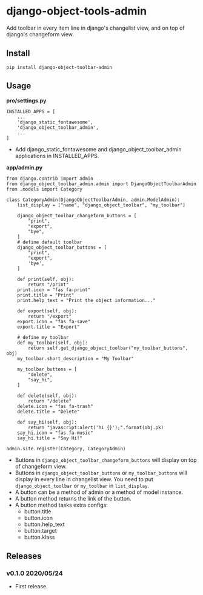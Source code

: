# django-object-tools-admin

Add toolbar in every item line in django's changelist view, and on top of django's changeform view.

## Install

```
pip install django-object-toolbar-admin
```

## Usage

**pro/settings.py**

```
INSTALLED_APPS = [
    ...
    'django_static_fontawesome',
    'django_object_toolbar_admin',
    ...
]
```

- Add django_static_fontawesome and django_object_toolbar_admin applications in INSTALLED_APPS.

**app/admin.py**

```
from django.contrib import admin
from django_object_toolbar_admin.admin import DjangoObjectToolbarAdmin
from .models import Category

class CategoryAdmin(DjangoObjectToolbarAdmin, admin.ModelAdmin):
    list_display = ["name", "django_object_toolbar", "my_toolbar"]

    django_object_toolbar_changeform_buttons = [
        "print",
        "export",
        "bye",
    ]
    # define default toolbar
    django_object_toolbar_buttons = [
        "print",
        "export",
        'bye',
    ]

    def print(self, obj):
        return "/print"
    print.icon = "fas fa-print"
    print.title = "Print"
    print.help_text = "Print the object information..."
    
    def export(self, obj):
        return "/export"
    export.icon = "fas fa-save"
    export.title = "Export"

    # define my toolbar
    def my_toolbar(self, obj):
        return self.get_django_object_toolbar("my_toolbar_buttons", obj)
    my_toolbar.short_description = "My Toolbar"

    my_toolbar_buttons = [
        "delete",
        "say_hi",
    ]

    def delete(self, obj):
        return "/delete"
    delete.icon = "fas fa-trash"
    delete.title = "Delete"

    def say_hi(self, obj):
        return "javascript:alert('hi {}');".format(obj.pk)
    say_hi.icon = "fas fa-music"
    say_hi.title = "Say Hi!"

admin.site.register(Category, CategoryAdmin)
```

- Buttons in `django_object_toolbar_changeform_buttons` will display on top of changeform view.
- Buttons in `django_object_toolbar_buttons` or `my_toolbar_buttons` will display in every line in changelist view. You need to put `django_object_toolbar` or `my_toolbar` in `list_display`.
- A button can be a method of admin or a method of model instance.
- A button method returns the link of the button.
- A button method tasks extra configs:
    - button.title
    - button.icon
    - button.help_text
    - button.target
    - button.klass

## Releases

### v0.1.0 2020/05/24

- First release.
